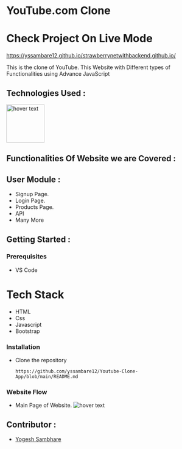 
# YouTube.com Clone

# Check Project On Live Mode 
https://yssambare12.github.io/strawberrynetwithbackend.github.io/

This is the clone of YouTube. This Website with Different types of Functionalities using Advance JavaScript

## Technologies Used :
<img src="https://p92.com/binaries/content/gallery/p92website/technologies/htmlcssjs-details.png"  title="hover text" height="100px">



## Functionalities Of Website we are Covered :
## User Module :
* Signup Page.
* Login Page.
* Products Page.
* API 
* Many More


## Getting Started :


### Prerequisites 
* VS Code

# Tech Stack
* HTML
* Css
* Javascript
* Bootstrap

### Installation 
* Clone the repository
    ``` 
    https://github.com/yssambare12/Youtube-Clone-App/blob/main/README.md
    ```
### Website Flow
* Main Page of Website.
  <img src="https://miro.medium.com/max/1925/1*G6NCdmbmUmCAnO4UJ4m6oQ.png" title="hover text">

## Contributor :
* [Yogesh Sambhare](https://github.com/yssambare12)
